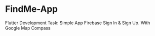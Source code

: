 # FindMe-App
Flutter Development Task: Simple App Firebase Sign In &amp; Sign Up. With Google Map Compass
